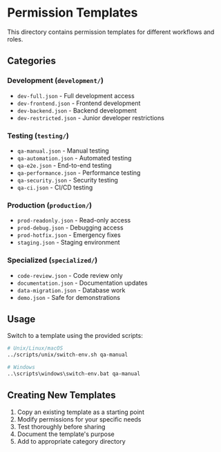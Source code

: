 # Permission Templates

This directory contains permission templates for different workflows and roles.

## Categories

### Development (`development/`)
- `dev-full.json` - Full development access
- `dev-frontend.json` - Frontend development
- `dev-backend.json` - Backend development
- `dev-restricted.json` - Junior developer restrictions

### Testing (`testing/`)
- `qa-manual.json` - Manual testing
- `qa-automation.json` - Automated testing
- `qa-e2e.json` - End-to-end testing
- `qa-performance.json` - Performance testing
- `qa-security.json` - Security testing
- `qa-ci.json` - CI/CD testing

### Production (`production/`)
- `prod-readonly.json` - Read-only access
- `prod-debug.json` - Debugging access
- `prod-hotfix.json` - Emergency fixes
- `staging.json` - Staging environment

### Specialized (`specialized/`)
- `code-review.json` - Code review only
- `documentation.json` - Documentation updates
- `data-migration.json` - Database work
- `demo.json` - Safe for demonstrations

## Usage

Switch to a template using the provided scripts:

```bash
# Unix/Linux/macOS
../scripts/unix/switch-env.sh qa-manual

# Windows
..\scripts\windows\switch-env.bat qa-manual
```

## Creating New Templates

1. Copy an existing template as a starting point
2. Modify permissions for your specific needs
3. Test thoroughly before sharing
4. Document the template's purpose
5. Add to appropriate category directory